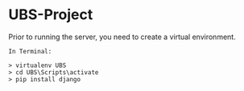 # UBS-Project

Prior to running the server, you need to create a virtual environment. 

```
In Terminal:

> virtualenv UBS
> cd UBS\Scripts\activate
> pip install django
```
